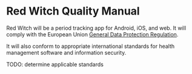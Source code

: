 # Red Witch Quality Manual


Red Witch will be a period tracking app for Android, iOS, and web. It will comply with the European Union [General Data Protection Regulation](https://ec.europa.eu/info/law/law-topic/data-protection/data-protection-eu_en).

It will also conform to appropriate international standards for health management software and information security.

TODO: determine applicable standards

